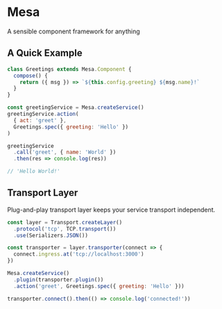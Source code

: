 # Mesa

A sensible component framework for anything

## A Quick Example

```js
class Greetings extends Mesa.Component {
  compose() {
    return ({ msg }) => `${this.config.greeting} ${msg.name}!`
  }
}

const greetingService = Mesa.createService()
greetingService.action(
  { act: 'greet' },
  Greetings.spec({ greeting: 'Hello' })
)

greetingService
  .call('greet', { name: 'World' })
  .then(res => console.log(res))

// 'Hello World!'
```

## Transport Layer

Plug-and-play transport layer keeps your service transport independent.

```js
const layer = Transport.createLayer()
  .protocol('tcp', TCP.transport())
  .use(Serializers.JSON())

const transporter = layer.transporter(connect => {
  connect.ingress.at('tcp://localhost:3000')
})

Mesa.createService()
  .plugin(transporter.plugin())
  .action('greet', Greetings.spec({ greeting: 'Hello' }))

transporter.connect().then(() => console.log('connected!'))
```
